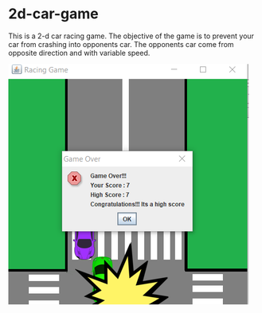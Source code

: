 # 2d-car-game
This is a 2-d car racing game. The objective of the game is to prevent your car from crashing into opponents car. The opponents car come from opposite direction and with variable speed.

![alt text](https://github.com/aozeel/2d-car-game/blob/master/src/images/readme.PNG)
